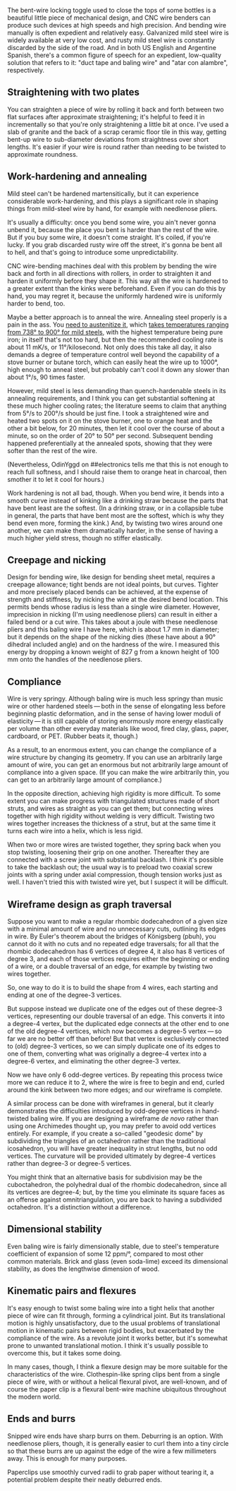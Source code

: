The bent-wire locking toggle used to close the tops of some bottles is
a beautiful little piece of mechanical design, and CNC wire benders
can produce such devices at high speeds and high precision.  And
bending wire manually is often expedient and relatively easy.
Galvanized mild steel wire is widely available at very low cost, and
rusty mild steel wire is constantly discarded by the side of the road.
And in both US English and Argentine Spanish, there's a common figure
of speech for an expedient, low-quality solution that refers to it:
"duct tape and baling wire" and "atar con alambre", respectively.

Straightening with two plates
-----------------------------

You can straighten a piece of wire by rolling it back and forth
between two flat surfaces after approximate straightening; it's
helpful to feed it in incrementally so that you're only straightening
a little bit at once.  I've used a slab of granite and the back of a
scrap ceramic floor tile in this way, getting bent-up wire to
sub-diameter deviations from straightness over short lengths.  It's
easier if your wire is round rather than needing to be twisted to
approximate roundness.

Work-hardening and annealing
----------------------------

Mild steel can't be hardened martensitically, but it can experience
considerable work-hardening, and this plays a significant role in
shaping things from mild-steel wire by hand, for example with
needlenose pliers.

It's usually a difficulty: once you bend some wire, you ain't never
gonna unbend it, because the place you bent is harder than the rest of
the wire.  But if you buy some wire, it doesn't come straight.  It's
coiled, if you're lucky.  If you grab discarded rusty wire off the
street, it's gonna be bent all to hell, and that's going to introduce
some unpredictability.

CNC wire-bending machines deal with this problem by bending the wire
back and forth in all directions with rollers, in order to straighten
it and harden it uniformly before they shape it.  This way all the
wire is hardened to a greater extent than the kinks were beforehand.
Even if you can do this by hand, you may regret it, because the
uniformly hardened wire is uniformly harder to bend, too.

Maybe a better approach is to anneal the wire.  Annealing steel
properly is a pain in the ass.  You [need to austenitize it][2], which
[takes temperatures ranging from 738° to 900° for mild steels][1],
with the highest temperature being pure iron; in itself that's not too
hard, but then the recommended cooling rate is about 11 mK/s, or
11°/kilosecond.  Not only does this take all day, it also demands a
degree of temperature control well beyond the capability of a stove
burner or butane torch, which can easily heat the wire up to 1000°,
high enough to anneal steel, but probably can't cool it down any
slower than about 1°/s, 90 times faster.

[1]: http://threeplanes.net/toolsteel.html
[2]: https://en.wikipedia.org/wiki/Annealing_(metallurgy)

However, mild steel is less demanding than quench-hardenable steels in
its annealing requirements, and I think you can get substantial
softening at these much higher cooling rates; the literature seems to
claim that anything from 5°/s to 200°/s should be just fine.  I took a
straightened wire and heated two spots on it on the stove burner, one
to orange heat and the other a bit below, for 20 minutes, then let it
cool over the course of about a minute, so on the order of 20° to 50°
per second.  Subsequent bending happened preferentially at the
annealed spots, showing that they were softer than the rest of the
wire.

(Nevertheless, OdinYggd on ##electronics tells me that this is not
enough to reach full softness, and I should raise them to orange heat
in charcoal, then smother it to let it cool for hours.)

Work hardening is not all bad, though.  When you bend wire, it bends
into a smooth curve instead of kinking like a drinking straw because
the parts that have bent least are the softest.  (In a drinking straw,
or in a collapsible tube in general, the parts that have bent most are
the softest, which is why they bend even more, forming the kink.)
And, by twisting two wires around one another, we can make them
dramatically harder, in the sense of having a much higher yield
stress, though no stiffer elastically.

Creepage and nicking
--------------------

Design for bending wire, like design for bending sheet metal, requires
a creepage allowance; tight bends are not ideal points, but curves.
Tighter and more precisely placed bends can be achieved, at the
expense of strength and stiffness, by nicking the wire at the desired
bend location.  This permits bends whose radius is less than a single
wire diameter.  However, imprecision in nicking (I'm using needlenose
pliers) can result in either a failed bend or a cut wire.  This takes
about a joule with these needlenose pliers and this baling wire I have
here, which is about 1.7 mm in diameter; but it depends on the shape
of the nicking dies (these have about a 90° dihedral included angle)
and on the hardness of the wire.  I measured this energy by dropping a
known weight of 827 g from a known height of 100 mm onto the handles
of the needlenose pliers.

Compliance
----------

Wire is very springy.  Although baling wire is much less springy than
music wire or other hardened steels — both in the sense of elongating
less before beginning plastic deformation, and in the sense of having
lower moduli of elasticity — it is still capable of storing enormously
more energy elastically per volume than other everyday materials like
wood, fired clay, glass, paper, cardboard, or PET.  (Rubber beats it,
though.)

As a result, to an enormous extent, you can change the compliance of a
wire structure by changing its geometry.  If you can use an
arbitrarily large amount of wire, you can get an enormous but not
arbitrarily large amount of compliance into a given space.  (If you
can make the wire arbitrarily thin, you can get to an arbitrarily
large amount of compliance.)

In the opposite direction, achieving high rigidity is more difficult.
To some extent you can make progress with triangulated structures made
of short struts, and wires as straight as you can get them; but
connecting wires together with high rigidity without welding is very
difficult.  Twisting two wires together increases the thickness of a
strut, but at the same time it turns each wire into a helix, which is
less rigid.

When two or more wires are twisted together, they spring back when you
stop twisting, loosening their grip on one another.  Thereafter they
are connected with a screw joint with substantial backlash.  I think
it's possible to take the backlash out; the usual way is to preload
two coaxial screw joints with a spring under axial compression, though
tension works just as well.  I haven't tried this with twisted wire
yet, but I suspect it will be difficult.

Wireframe design as graph traversal
-----------------------------------

Suppose you want to make a regular rhombic dodecahedron of a given
size with a minimal amount of wire and no unnecessary cuts, outlining
its edges in wire.  By Euler's theorem about the bridges of Königsberg
(pbuh), you cannot do it with no cuts and no repeated edge traversals;
for all that the rhombic dodecahedron has 6 vertices of degree 4, it
also has 8 vertices of degree 3, and each of those vertices requires
either the beginning or ending of a wire, or a double traversal of an
edge, for example by twisting two wires together.

So, one way to do it is to build the shape from 4 wires, each starting
and ending at one of the degree-3 vertices.

But suppose instead we duplicate one of the edges out of these
degree-3 vertices, representing our double traversal of an edge.  This
converts it into a degree-4 vertex, but the duplicated edge connects
at the other end to one of the old degree-4 vertices, which now
becomes a degree-5 vertex — so far we are no better off than before!
But that vertex is exclusively connected to (old) degree-3 vertices,
so we can simply duplicate one of its edges to one of them, converting
what was originally a degree-4 vertex into a degree-6 vertex, and
eliminating the other degree-3 vertex.

Now we have only 6 odd-degree vertices.  By repeating this process
twice more we can reduce it to 2, where the wire is free to begin and
end, curled around the kink between two more edges; and our wireframe
is complete.

A similar process can be done with wireframes in general, but it
clearly demonstrates the difficulties introduced by odd-degree
vertices in hand-twisted baling wire.  If you are designing a
wireframe *de novo* rather than using one Archimedes thought up, you
may prefer to avoid odd vertices entirely.  For example, if you create
a so-called "geodesic dome" by subdividing the triangles of an
octahedron rather than the traditional icosahedron, you will have
greater inequality in strut lengths, but no odd vertices.  The
curvature will be provided ultimately by degree-4 vertices rather than
degree-3 or degree-5 vertices.

You might think that an alternative basis for subdivision may be the
cuboctahedron, the polyhedral dual of the rhombic dodecahedron, since
all its vertices are degree-4; but, by the time you eliminate its
square faces as an offense against omnitriangulation, you are back to
having a subdivided octahedron.  It's a distinction without a
difference.

Dimensional stability
---------------------

Even baling wire is fairly dimensionally stable, due to steel's
temperature coefficient of expansion of some 12 ppm/°, compared to
most other common materials.  Brick and glass (even soda-lime) exceed
its dimensional stability, as does the lengthwise dimension of wood.

Kinematic pairs and flexures
----------------------------

It's easy enough to twist some baling wire into a tight helix that
another piece of wire can fit through, forming a cylindrical joint.
But its translational motion is highly unsatisfactory, due to the
usual problems of translational motion in kinematic pairs between
rigid bodies, but exacerbated by the compliance of the wire.  As a
revolute joint it works better, but it's somewhat prone to unwanted
translational motion.  I think it's usually possible to overcome this,
but it takes some doing.

In many cases, though, I think a flexure design may be more suitable
for the characteristics of the wire.  Clothespin-like spring clips
bent from a single piece of wire, with or without a helical flexural
pivot, are well-known, and of course the paper clip is a flexural
bent-wire machine ubiquitous throughout the modern world.

Ends and burrs
--------------

Snipped wire ends have sharp burrs on them.  Deburring is an option.
With needlenose pliers, though, it is generally easier to curl them
into a tiny circle so that these burrs are up against the edge of the
wire a few millimeters away.  This is enough for many purposes.

Paperclips use smoothly curved radii to grab paper without tearing it,
a potential problem despite their neatly deburred ends.
